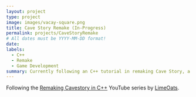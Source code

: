 ```yaml
---
layout: project
type: project
image: images/vacay-square.png
title: Cave Story Remake (In-Progress)
permalink: projects/CaveStoryRemake
# All dates must be YYYY-MM-DD format!
date:
labels:
  - C++
  - Remake
  - Game Development
summary: Currently following an C++ tutorial in remaking Cave Story, a platform adventure game.
---
```


Following the [Remaking Cavestory in C++](https://www.youtube.com/playlist?list=PLNOBk_id22bw6LXhrGfhVwqQIa-M2MsLa) YouTube series by [LimeOats](https://github.com/Limeoats/cavestory-development).
